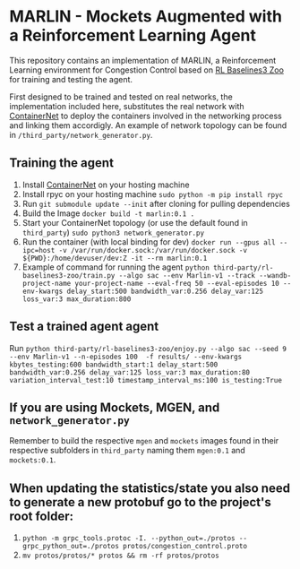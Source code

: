 # MARLIN - Mockets Augmented with a Reinforcement Learning Agent

This repository contains an implementation of MARLIN, a Reinforcement Learning environment for Congestion Control based on [RL Baselines3 Zoo](https://github.com/DLR-RM/rl-baselines3-zoo) for training and testing the agent.


First designed to be trained and tested on real networks, the implementation included here, substitutes the real network with [ContainerNet](https://containernet.github.io/) to deploy the containers involved in the networking process and linking them accordigly.
An example of network topology can be found in `/third_party/network_generator.py`.


## Training the agent
1. Install [ContainerNet](https://containernet.github.io/#get-started) on your hosting machine
2. Install rpyc on your hosting machine `sudo python -m pip install rpyc`
3. Run `git submodule update --init` after cloning for pulling dependencies
4. Build the Image `docker build -t marlin:0.1 .`
5. Start your ContainerNet topology (or use the default found in `third_party`) `sudo python3 network_generator.py`
6. Run the container (with local binding for dev) `docker run --gpus all --ipc=host -v /var/run/docker.sock:/var/run/docker.sock -v ${PWD}:/home/devuser/dev:Z -it --rm marlin:0.1`
7. Example of command for running the agent `python third-party/rl-baselines3-zoo/train.py --algo sac --env Marlin-v1 --track --wandb-project-name your-project-name --eval-freq 50 --eval-episodes 10 --env-kwargs delay_start:500 bandwidth_var:0.256 delay_var:125 loss_var:3 max_duration:800`

## Test a trained agent agent
Run `python third-party/rl-baselines3-zoo/enjoy.py --algo sac --seed 9 --env Marlin-v1 --n-episodes 100  -f results/ --env-kwargs kbytes_testing:600 bandwidth_start:1 delay_start:500 bandwidth_var:0.256 delay_var:125 loss_var:3 max_duration:80 variation_interval_test:10 timestamp_interval_ms:100 is_testing:True`


## If you are using Mockets, MGEN, and `network_generator.py`
Remember to build the respective `mgen` and `mockets` images found in their respective subfolders in `third_party` naming them `mgen:0.1` and `mockets:0.1`.

## When updating the statistics/state you also need to generate a new protobuf go to the project's root folder:
1. `python -m grpc_tools.protoc -I. --python_out=./protos --grpc_python_out=./protos protos/congestion_control.proto`
2. `mv protos/protos/* protos && rm -rf protos/protos`

